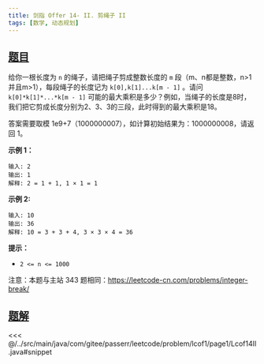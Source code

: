 ```yaml
---
title: 剑指 Offer 14- II. 剪绳子 II
tags: [数学, 动态规划]
---
```



## [题目](https://leetcode.cn/problems/jian-sheng-zi-ii-lcof/)
给你一根长度为 `n` 的绳子，请把绳子剪成整数长度的 `m` 段（m、n都是整数，n\>1并且m\>1），每段绳子的长度记为 `k[0],k[1]...k[m - 1]` 。请问 `k[0]*k[1]*...*k[m - 1]` 可能的最大乘积是多少？例如，当绳子的长度是8时，我们把它剪成长度分别为2、3、3的三段，此时得到的最大乘积是18。

答案需要取模 1e9+7（1000000007），如计算初始结果为：1000000008，请返回 1。

**示例 1：**

```
输入: 2
输出: 1
解释: 2 = 1 + 1, 1 × 1 = 1
```

**示例 2:**

```
输入: 10
输出: 36
解释: 10 = 3 + 3 + 4, 3 × 3 × 4 = 36
```

**提示：**

* `2 <= n <= 1000`

注意：本题与主站 343 题相同：<https://leetcode-cn.com/problems/integer-break/>


## [题解](https://github.com/PasseRR/JavaLeetCode/blob/master/src/main/java/com/gitee/passerr/leetcode/problem/lcof1/page1/Lcof14II.java)

<<< @/../src/main/java/com/gitee/passerr/leetcode/problem/lcof1/page1/Lcof14II.java#snippet
